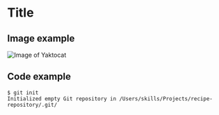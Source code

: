# Title


## Image example
![Image of Yaktocat](https://octodex.github.com/images/yaktocat.png)


## Code example
```
$ git init
Initialized empty Git repository in /Users/skills/Projects/recipe-repository/.git/
```
